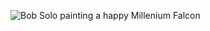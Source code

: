 ![Bob Solo painting a happy Millenium Falcon](https://i.pinimg.com/originals/1e/f4/f5/1ef4f5e3d5391d9f83f25a700546319e.jpg)
